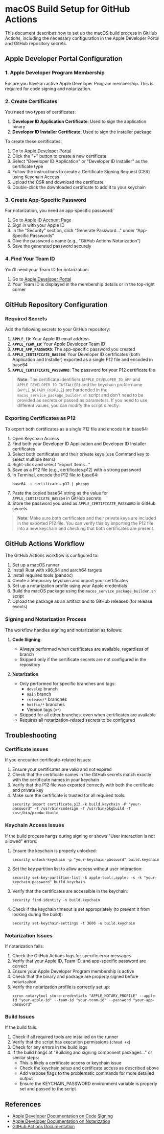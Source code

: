 # macOS Build Setup for GitHub Actions

This document describes how to set up the macOS build process in GitHub Actions, including the necessary configuration in the Apple Developer Portal and GitHub repository secrets.

## Apple Developer Portal Configuration

### 1. Apple Developer Program Membership

Ensure you have an active Apple Developer Program membership. This is required for code signing and notarization.

### 2. Create Certificates

You need two types of certificates:

1. **Developer ID Application Certificate**: Used to sign the application binary
2. **Developer ID Installer Certificate**: Used to sign the installer package

To create these certificates:

1. Go to [Apple Developer Portal](https://developer.apple.com/account/resources/certificates/list)
2. Click the "+" button to create a new certificate
3. Select "Developer ID Application" or "Developer ID Installer" as the certificate type
4. Follow the instructions to create a Certificate Signing Request (CSR) using Keychain Access
5. Upload the CSR and download the certificate
6. Double-click the downloaded certificate to add it to your keychain

### 3. Create App-Specific Password

For notarization, you need an app-specific password:`

1. Go to [Apple ID Account Page](https://appleid.apple.com/)
2. Sign in with your Apple ID
3. In the "Security" section, click "Generate Password..." under "App-Specific Passwords"
4. Give the password a name (e.g., "GitHub Actions Notarization")
5. Save the generated password securely

### 4. Find Your Team ID

You'll need your Team ID for notarization:

1. Go to [Apple Developer Portal](https://developer.apple.com/account)
2. Your Team ID is displayed in the membership details or in the top-right corner

## GitHub Repository Configuration

### Required Secrets

Add the following secrets to your GitHub repository:

1. **`APPLE_ID`**: Your Apple ID email address
2. **`APPLE_TEAM_ID`**: Your Apple Developer Team ID
3. **`APPLE_APP_PASSWORD`**: The app-specific password you created
4. **`APPLE_CERTIFICATE_BASE64`**: Your Developer ID certificates (both Application and Installer) exported as a single P12 file and encoded in base64
5. **`APPLE_CERTIFICATE_PASSWORD`**: The password for your P12 certificate file

> **Note**: The certificate identifiers (`APPLE_DEVELOPER_ID_APP` and `APPLE_DEVELOPER_ID_INSTALLER`) and the keychain profile name (`APPLE_NOTARY_PROFILE`) are hardcoded in the `macos_service_package_builder.sh` script and don't need to be provided as secrets or passed as parameters. If you need to use different values, you can modify the script directly.

### Exporting Certificates as P12

To export both certificates as a single P12 file and encode it in base64:

1. Open Keychain Access
2. Find both your Developer ID Application and Developer ID Installer certificates
3. Select both certificates and their private keys (use Command key to select multiple items)
4. Right-click and select "Export Items..."
5. Save as a P12 file (e.g., certificates.p12) with a strong password
6. In Terminal, encode the P12 file to base64:
   ```
   base64 -i certificates.p12 | pbcopy
   ```
7. Paste the copied base64 string as the value for `APPLE_CERTIFICATE_BASE64` in GitHub secrets
8. Store the password you used as `APPLE_CERTIFICATE_PASSWORD` in GitHub secrets

> **Note**: Make sure both certificates and their private keys are included in the exported P12 file. You can verify this by importing the P12 file into a new keychain and checking that both certificates are present.

## GitHub Actions Workflow

The GitHub Actions workflow is configured to:

1. Set up a macOS runner
2. Install Rust with x86_64 and aarch64 targets
3. Install required tools (pandoc)
4. Create a temporary keychain and import your certificates
5. Set up a notarization profile using your Apple credentials
6. Build the macOS package using the `macos_service_package_builder.sh` script
7. Upload the package as an artifact and to GitHub releases (for release events)

### Signing and Notarization Process

The workflow handles signing and notarization as follows:

1. **Code Signing**: 
   - Always performed when certificates are available, regardless of branch
   - Skipped only if the certificate secrets are not configured in the repository

2. **Notarization**:
   - Only performed for specific branches and tags:
     - `develop` branch
     - `main` branch
     - `release/*` branches
     - `hotfix/*` branches
     - Version tags (`v*`)
   - Skipped for all other branches, even when certificates are available
   - Requires all notarization-related secrets to be configured

## Troubleshooting

### Certificate Issues

If you encounter certificate-related issues:

1. Ensure your certificates are valid and not expired
2. Check that the certificate names in the GitHub secrets match exactly with the certificate names in your keychain
3. Verify that the P12 file was exported correctly with both the certificate and private key
4. Make sure the certificate is trusted for all required tools:
   ```
   security import certificate.p12 -k build.keychain -P "your-password" -T /usr/bin/codesign -T /usr/bin/pkgbuild -T /usr/bin/productbuild
   ```

### Keychain Access Issues

If the build process hangs during signing or shows "User interaction is not allowed" errors:

1. Ensure the keychain is properly unlocked:
   ```
   security unlock-keychain -p "your-keychain-password" build.keychain
   ```

2. Set the key partition list to allow access without user interaction:
   ```
   security set-key-partition-list -S apple-tool:,apple: -s -k "your-keychain-password" build.keychain
   ```

3. Verify that the certificates are accessible in the keychain:
   ```
   security find-identity -v build.keychain
   ```

4. Check if the keychain timeout is set appropriately (to prevent it from locking during the build):
   ```
   security set-keychain-settings -t 3600 -u build.keychain
   ```

### Notarization Issues

If notarization fails:

1. Check the GitHub Actions logs for specific error messages
2. Verify that your Apple ID, Team ID, and app-specific password are correct
3. Ensure your Apple Developer Program membership is active
4. Check that the binary and package are properly signed before notarization
5. Verify the notarization profile is correctly set up:
   ```
   xcrun notarytool store-credentials "APPLE_NOTARY_PROFILE" --apple-id "your-apple-id" --team-id "your-team-id" --password "your-app-password"
   ```

### Build Issues

If the build fails:

1. Check if all required tools are installed on the runner
2. Verify that the script has execution permissions (`chmod +x`)
3. Check for any errors in the build logs
4. If the build hangs at "Building and signing component packages..." or similar steps:
   - This is likely a certificate access or keychain issue
   - Check the keychain setup and certificate access as described above
   - Add verbose flags to the problematic commands for more detailed output
   - Ensure the KEYCHAIN_PASSWORD environment variable is properly set and passed to the script

## References

- [Apple Developer Documentation on Code Signing](https://developer.apple.com/documentation/security/code_signing)
- [Apple Developer Documentation on Notarization](https://developer.apple.com/documentation/security/notarizing_macos_software_before_distribution)
- [GitHub Actions Documentation](https://docs.github.com/en/actions)